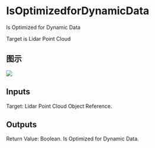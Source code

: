 # IsOptimizedforDynamicData

Is Optimized for Dynamic Data

Target is Lidar Point Cloud

## 图示

![]($-20221218-19432719.png)

## Inputs

Target: Lidar Point Cloud Object Reference.  

## Outputs

Return Value: Boolean. Is Optimized for Dynamic Data.


